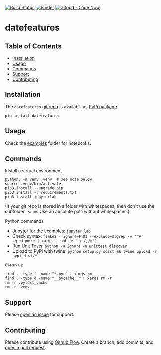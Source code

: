 [![Build Status](https://travis-ci.org/kmedian/datefeatures.svg?branch=master)](https://travis-ci.org/kmedian/datefeatures)
[![Binder](https://mybinder.org/badge.svg)](https://mybinder.org/v2/gh/kmedian/datefeatures/master?urlpath=lab)
[![Gitpod - Code Now](https://img.shields.io/badge/Gitpod-code%20now-blue.svg?longCache=true)](https://gitpod.io#https://github.com/kmedian/datefeatures)

# datefeatures

## Table of Contents
* [Installation](#installation)
* [Usage](#usage)
* [Commands](#commands)
* [Support](#support)
* [Contributing](#contributing)


## Installation
The `datefeatures` [git repo](http://github.com/kmedian/datefeatures) is available as [PyPi package](https://pypi.org/project/datefeatures)

```
pip install datefeatures
```


## Usage
Check the [examples](examples) folder for notebooks.


## Commands
Install a virtual environment

```
python3 -m venv .venv  # see note below
source .venv/bin/activate
pip3 install --upgrade pip
pip3 install -r requirements.txt
pip3 install jupyterlab
```

(If your git repo is stored in a folder with whitespaces, then don't use the subfolder `.venv`. Use an absolute path without whitespaces.)

Python commands

* Jupyter for the examples: `jupyter lab`
* Check syntax: `flake8 --ignore=F401 --exclude=$(grep -v '^#' .gitignore | xargs | sed -e 's/ /,/g')`
* Run Unit Tests: `python -W ignore -m unittest discover`
* Upload to PyPi with twine: `python setup.py sdist && twine upload -r pypi dist/*`

Clean up 

```
find . -type f -name "*.pyc" | xargs rm
find . -type d -name "__pycache__" | xargs rm -r
rm -r .pytest_cache
rm -r .venv
```

## Support
Please [open an issue](https://github.com/kmedian/datefeatures/issues/new) for support.


## Contributing
Please contribute using [Github Flow](https://guides.github.com/introduction/flow/). Create a branch, add commits, and [open a pull request](https://github.com/kmedian/datefeatures/compare/).
